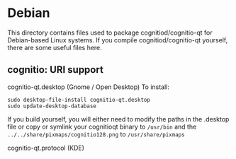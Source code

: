 
Debian
====================
This directory contains files used to package cognitiod/cognitio-qt
for Debian-based Linux systems. If you compile cognitiod/cognitio-qt yourself, there are some useful files here.

## cognitio: URI support ##


cognitio-qt.desktop  (Gnome / Open Desktop)
To install:

	sudo desktop-file-install cognitio-qt.desktop
	sudo update-desktop-database

If you build yourself, you will either need to modify the paths in
the .desktop file or copy or symlink your cognitioqt binary to `/usr/bin`
and the `../../share/pixmaps/cognitio128.png` to `/usr/share/pixmaps`

cognitio-qt.protocol (KDE)

